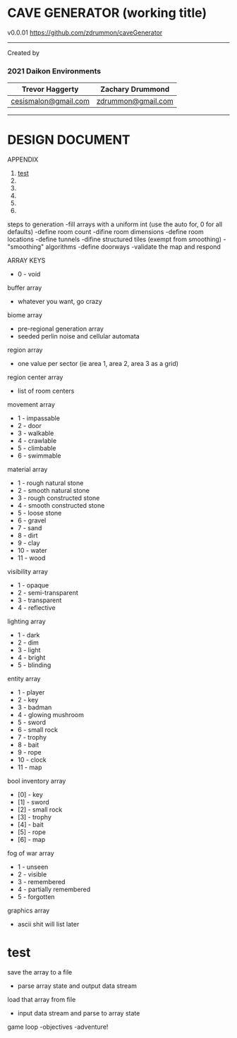 # CAVE GENERATOR (working title)
v0.0.01
https://github.com/zdrummon/caveGenerator

---

Created by 
### 2021 Daikon Environments

| Trevor Haggerty | Zachary Drummond |
| ------------- | ------------- |
| cesismalon@gmail.com | zdrummon@gmail.com |  
---

# DESIGN DOCUMENT
APPENDIX
1. [test](#test)
2. 
3. 
4. 
5. 
6. 





steps to generation
 -fill arrays with a uniform int (use the auto for, 0 for all defaults)
 -define room count
 -difine room dimensions
 -define room locations
 -define tunnels
 -difine structured tiles (exempt from smoothing)
 -"smoothing" algorithms
 -define doorways
 -validate the map and respond


ARRAY KEYS
 - 0 - void

buffer array
 - whatever you want, go crazy

biome array
 - pre-regional generation array
 - seeded perlin noise and cellular automata

region array
 - one value per sector (ie area 1, area 2, area 3 as a grid)

region center array
 - list of room centers

movement array
 - 1 - impassable
 - 2 - door
 - 3 - walkable
 - 4 - crawlable
 - 5 - climbable
 - 6 - swimmable

material array
  - 1 - rough natural stone
  - 2 - smooth natural stone
  - 3 - rough constructed stone
  - 4 - smooth constructed stone
  - 5 - loose stone
  - 6 - gravel
  - 7 - sand
  - 8 - dirt
  - 9 - clay
  - 10 - water
  - 11 - wood

visibility array
 - 1 - opaque
 - 2 - semi-transparent
 - 3 - transparent
 - 4 - reflective

lighting array
 - 1 - dark
 - 2 - dim
 - 3 - light
 - 4 - bright
 - 5 - blinding

entity array
  - 1 - player
  - 2 - key
  - 3 - badman
  - 4 - glowing mushroom
  - 5 - sword
  - 6 - small rock
  - 7 - trophy
  - 8 - bait
  - 9 - rope
  - 10 - clock
  - 11 - map

bool inventory array
 - [0] - key
 - [1] - sword
 - [2] - small rock
 - [3] - trophy
 - [4] - bait
 - [5] - rope
 - [6] - map

fog of war array
 - 1 - unseen
 - 2 - visible
 - 3 - remembered
 - 4 - partially remembered
 - 5 - forgotten

graphics array
 - ascii shit will list later

 # test

save the array to a file
 - parse array state and output data stream

load that array from file
 - input data stream and parse to array state

game loop
  -objectives
  -adventure!